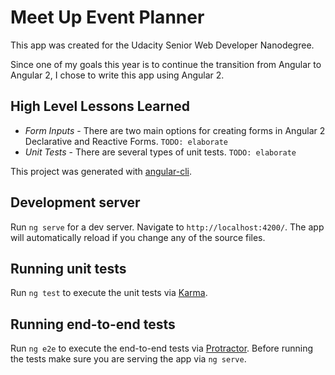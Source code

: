 # Meet Up Event Planner
This app was created for the Udacity Senior Web Developer Nanodegree.

Since one of my goals this year is to continue the transition from Angular to Angular 2, I chose to write this app using Angular 2.

## High Level Lessons Learned
* *Form Inputs* - There are two main options for creating forms in Angular 2 Declarative and Reactive Forms. `TODO: elaborate`
* *Unit Tests* - There are several types of unit tests. `TODO: elaborate`

This project was generated with [angular-cli](https://github.com/angular/angular-cli).

## Development server
Run `ng serve` for a dev server. Navigate to `http://localhost:4200/`. The app will automatically reload if you change any of the source files.

## Running unit tests

Run `ng test` to execute the unit tests via [Karma](https://karma-runner.github.io).

## Running end-to-end tests

Run `ng e2e` to execute the end-to-end tests via [Protractor](http://www.protractortest.org/). 
Before running the tests make sure you are serving the app via `ng serve`.
